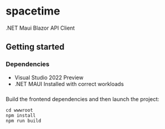 # spacetime
.NET Maui Blazor API Client

## Getting started
### Dependencies
- Visual Studio 2022 Preview
- .NET MAUI Installed with correct workloads

###
Build the frontend dependencies and then launch the project:
```
cd wwwroot
npm install
npm run build
```